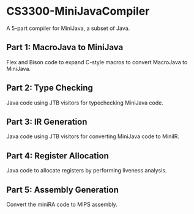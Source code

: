 # CS3300-MiniJavaCompiler

A 5-part compiler for MiniJava, a subset of Java.

## Part 1: MacroJava to MiniJava

Flex and Bison code to expand C-style macros to convert MacroJava to MiniJava.

## Part 2: Type Checking

Java code using JTB visitors for typechecking MiniJava code.

## Part 3: IR Generation

Java code using JTB visitors for converting MiniJava code to MiniIR.

## Part 4: Register Allocation

Java code to allocate registers by performing liveness analysis.

## Part 5: Assembly Generation

Convert the miniRA code to MIPS assembly.